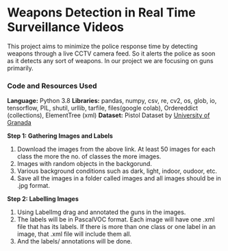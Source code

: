 # Weapons Detection in Real Time Surveillance Videos
This project aims to minimize the police response time by detecting weapons through a live CCTV camera feed. So it alerts the police as soon as it detects any sort of weapons. In our project we are focusing on guns primarily. 

### Code and Resources Used
**Language:** Python 3.8
**Libraries:** pandas, numpy, csv, re, cv2, os, glob, io, tensorflow, PIL, shutil, urllib, tarfile, files(google colab), Ordereddict (collections), ElementTree (xml)
**Dataset:** Pistol Dataset by [University of Granada](https://sci2s.ugr.es/weapons-detection)

**Step 1: Gathering Images and Labels**

1. Download the images from the above link. At least 50 images for each class the more the no. of classes the more images.
2. Images with random objects in the backgorund.
3. Various background conditions such as dark, light, indoor, oudoor, etc.
4. Save all the images in a folder called images and all images should be in .jpg format.

**Step 2: Labelling Images**
1. Using LabelImg drag and annotated the guns in the images.
2. The labels will be in PascalVOC format. Each image will have one .xml file that has its labels. If there is more than one class or one label in an image, that .xml file will include them all.
3. And the labels/ annotations will be done.





